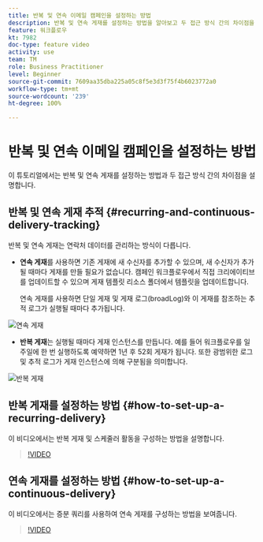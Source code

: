 ```yaml
---
title: 반복 및 연속 이메일 캠페인을 설정하는 방법
description: 반복 및 연속 게재를 설정하는 방법을 알아보고 두 접근 방식 간의 차이점을 이해합니다.
feature: 워크플로우
kt: 7982
doc-type: feature video
activity: use
team: TM
role: Business Practitioner
level: Beginner
source-git-commit: 7609aa35dba225a05c8f5e3d3f75f4b6023772a0
workflow-type: tm+mt
source-wordcount: '239'
ht-degree: 100%

---
```



# 반복 및 연속 이메일 캠페인을 설정하는 방법

이 튜토리얼에서는 반복 및 연속 게재를 설정하는 방법과 두 접근 방식 간의 차이점을 설명합니다.

## 반복 및 연속 게재 추적 {#recurring-and-continuous-delivery-tracking}

반복 및 연속 게재는 연락처 데이터를 관리하는 방식이 다릅니다.

* **연속 게재**&#x200B;를 사용하면 기존 게재에 새 수신자를 추가할 수 있으며, 새 수신자가 추가될 때마다 게재를 만들 필요가 없습니다. 캠페인 워크플로우에서 직접 크리에이티브를 업데이트할 수 있으며 게재 템플릿 리소스 폴더에서 템플릿을 업데이트합니다.

   연속 게재를 사용하면 단일 게재 및 게재 로그(broadLog)와 이 게재를 참조하는 추적 로그가 실행될 때마다 추가됩니다.

![연속 게재](/help/assets/delivery_continuous.jpg)

* **반복 게재**&#x200B;는 실행될 때마다 게재 인스턴스를 만듭니다. 예를 들어 워크플로우를 일주일에 한 번 실행하도록 예약하면 1년 후 52회 게재가 됩니다. 또한 광범위한 로그 및 추적 로그가 게재 인스턴스에 의해 구분됨을 의미합니다.

![반복 게재](/help/assets/delivery_recurring.jpg)

## 반복 게재를 설정하는 방법 {#how-to-set-up-a-recurring-delivery}

이 비디오에서는 반복 게재 및 스케줄러 활동을 구성하는 방법을 설명합니다.

>[!VIDEO](https://video.tv.adobe.com/v/25040?quality=12)

## 연속 게재를 설정하는 방법 {#how-to-set-up-a-continuous-delivery}

이 비디오에서는 증분 쿼리를 사용하여 연속 게재를 구성하는 방법을 보여줍니다.

>[!VIDEO](https://video.tv.adobe.com/v/25039?quality=12)
